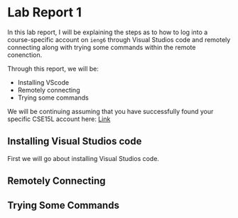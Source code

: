 # Lab Report 1
In this lab report, I will be explaining the steps as to how to log into a course-specific account on `ieng6` through Visual Studios code and remotely connecting along with trying some commands within the remote conenction.

Through this report, we will be: 
* Installing VScode
* Remotely connecting 
* Trying some commands

We will be continuing assuming that you have successfully found your specific CSE15L account here:
[Link](https://sdacs.ucsd.edu/~icc/index.php)

## Installing Visual Studios code
First we will go about installing Visual Studios code. 

## Remotely Connecting

## Trying Some Commands
